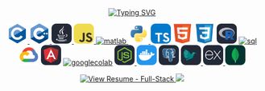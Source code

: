 <!--
At the interview:
* At the end when they ask you if you have any questions, ask them "How do you imagine that my unique skills and character traits will make me excel in this role?". This will make them persuade themselves (i.e., self-persuasion), and make them imagine you as a potential employee instead of merely another applicant.
* After the interview, near the end of their workday (on the same day), send them a short and concise email thanking them for the opportunity while reminding them of your skill set, and emphasizing things you wish you emphasized more during the interview.


what worked well in team leadership, conflict resolution example, brain teaser, technical questions, possibilty to ask questions, refferals, expect an email on Monday, she will forward details,

Work Experience:
Peak Hydromet Solutions
* Node-RED
* JSON, XML, and CSV Data Parsing
* Chose to use multithreading to reduce the time required for data curation. Python.
* MongoDB with NodeJS
* Thingsboard
-->

<div align="center">
<a href="https://git.io/typing-svg"><img src="https://readme-typing-svg.herokuapp.com?font=Menlo&weight=800&size=20&duration=2500&pause=1500&color=F7F7F7&center=true&vCenter=true&repeat=false&random=false&width=435&lines=I+am+Jared+Tweed;Check+my+Wikipedia+contributions;Languages%2FFrameworks%3A" alt="Typing SVG" /></a>
</div>

<!-- C -->
<p align="center"> </a> <a href="https://www.cprogramming.com/" target="_blank" rel="noreferrer"> <img src="https://raw.githubusercontent.com/devicons/devicon/master/icons/c/c-original.svg" alt="c" width="40" height="40"/> </a> 
<!-- C++ -->
<a href="https://www.w3schools.com/cpp/" target="_blank" rel="noreferrer"> <img src="https://raw.githubusercontent.com/devicons/devicon/master/icons/cplusplus/cplusplus-original.svg" alt="cplusplus" width="40" height="40"/> </a> 
<!-- Java -->
<a href="https://www.java.com" target="_blank" rel="noreferrer"> <img src="https://github.com/tandpfun/skill-icons/raw/main/icons/Java-Dark.svg" alt="java" width="40" height="40"/> </a> 
<!-- JavaScript -->
<a href="https://developer.mozilla.org/en-US/docs/Web/JavaScript" target="_blank" rel="noreferrer"> <img src="https://github.com/tandpfun/skill-icons/raw/main/icons/JavaScript.svg" alt="javascript" width="40" height="40"/> </a> 
<!-- MATLAB -->
<a href="https://www.mathworks.com/" target="_blank" rel="noreferrer"> <img src="https://upload.wikimedia.org/wikipedia/commons/2/21/Matlab_Logo.png" alt="matlab" width="40" height="40"/> </a> 
<!-- Python -->
<a href="https://www.python.org" target="_blank" rel="noreferrer"> <img src="https://raw.githubusercontent.com/devicons/devicon/master/icons/python/python-original.svg" alt="python" width="40" height="40"/> </a> 
<!-- TypeScript -->
<a href="https://www.typescriptlang.org/" target="_blank" rel="noreferrer"> <img src="https://github.com/tandpfun/skill-icons/raw/main/icons/TypeScript.svg" alt="typescript" width="40" height="40"/></a>
<!-- HTML -->
<a href="https://developer.mozilla.org/en-US/docs/Web/HTML" target="_blank" rel="noreferrer"> <img src="https://raw.githubusercontent.com/devicons/devicon/master/icons/html5/html5-original.svg" alt="html5" width="40" height="40"/></a>
<!-- CSS -->
<a href="https://developer.mozilla.org/en-US/docs/Web/CSS" target="_blank" rel="noreferrer"> <img src="https://raw.githubusercontent.com/devicons/devicon/master/icons/css3/css3-original.svg" alt="css3" width="40" height="40"/></a>
<!-- R Studio (No direct icon in devicons, using an R logo as a substitute) -->
<a href="https://www.rstudio.com/" target="_blank" rel="noreferrer"> <img src="https://github.com/tandpfun/skill-icons/raw/main/icons/R-Dark.svg" alt="rstudio" width="40" height="40"/></a>
<!-- SQL (Generic SQL icon as SQL is a language, not a specific tech with a logo) -->
<a href="https://www.w3schools.com/sql/" target="_blank" rel="noreferrer"> <img src="https://www.svgrepo.com/show/255832/sql.svg" alt="sql" width="40" height="40"/></a>
<!-- Google Cloud -->
<a href="https://cloud.google.com/" target="_blank" rel="noreferrer"> <img src="https://raw.githubusercontent.com/devicons/devicon/master/icons/googlecloud/googlecloud-original.svg" alt="googlecloud" width="40" height="40"/></a>
<!-- Angular -->
<a href="https://angular.io/" target="_blank" rel="noreferrer"> <img src="https://github.com/tandpfun/skill-icons/raw/main/icons/Angular-Dark.svg" alt="angular" width="40" height="40"/></a>
<!-- Google Colab -->
<a href="https://colab.research.google.com/" target="_blank" rel="noreferrer"><img src="https://colab.research.google.com/img/colab_favicon_256px.png" alt="googlecolab" width="40" height="40"/></a>
<!-- Node.js --> 
<a href="https://nodejs.org/" target="_blank" rel="noreferrer"> <img src="https://github.com/tandpfun/skill-icons/raw/main/icons/NodeJS-Dark.svg" alt="nodejs" width="40" height="40"/> </a>
<!-- Docker -->
<a href="https://hub.docker.com/" target="_blank" rel="noreferrer"><img src="https://github.com/tandpfun/skill-icons/raw/main/icons/Docker.svg" width="40" height="40"/></a>
<!-- PostgreSQL -->
<a href="https://www.postgresql.org/" target="_blank" rel="noreferrer"><img src="https://github.com/tandpfun/skill-icons/raw/main/icons/PostgreSQL-Dark.svg" width="40" height="40"/></a>
<!-- LaTeX -->
<a href="https://www.overleaf.com/" target="_blank" rel="noreferrer"> <img src="https://github.com/tandpfun/skill-icons/raw/main/icons/LaTeX-Dark.svg" width="40" height="40"/> </a>
<!-- Express -->
<a href="https://expressjs.com/" target="_blank" rel="noreferrer"> <img src="https://github.com/tandpfun/skill-icons/raw/main/icons/ExpressJS-Dark.svg" width="40" height="40"/> </a>
<!-- MongoDB -->
<a href="https://www.mongodb.com/" target="_blank" rel="noreferrer"> <img src="https://github.com/tandpfun/skill-icons/raw/main/icons/MongoDB.svg" width="40" height="40"/> </a>

</p>

<p align="center">
  <a href="https://raw.githubusercontent.com/JaredTweed/jaredtweed/main/Full-stack%20Resume.pdf">
    <img src="https://img.shields.io/badge/View_Resume-Full--Stack-blue?style=flat" alt="View Resume - Full-Stack"/>
  </a>
  <img src="https://komarev.com/ghpvc/?username=JaredTweed" onerror="this.style.display='none'"/>
</p>

<!--
<p align="center">
<img src="https://github-readme-stats.vercel.app/api/top-langs?username=JaredTweed&show_icons=true&locale=en&layout=compact" alt="JaredTweed" />
</p>

**JaredTweed/jaredtweed** is a ✨ _special_ ✨ repository because its `README.md` (this file) appears on your GitHub profile.

Here are some ideas to get you started:

- 🔭 I’m currently working on ...
- 🌱 I’m currently learning ...
- 👯 I’m looking to collaborate on ...
- 🤔 I’m looking for help with ...
- 💬 Ask me about ...
- 📫 How to reach me: ...
- 😄 Pronouns: ...
- ⚡ Fun fact: ...
-->
